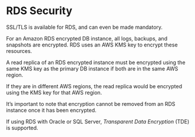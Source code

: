 # RDS Security

SSL/TLS is available for RDS, and can even be made mandatory.

For an Amazon RDS encrypted DB instance, all logs, backups, and snapshots are encrypted. RDS uses an AWS KMS key to encrypt these resources.

A read replica of an RDS encrypted instance must be encrypted using the same KMS key as the primary DB instance if both are in the same AWS region.

If they are in different AWS regions, the read replica would be encrypted using the KMS key for that AWS region.

It’s important to note that encryption cannot be removed from an RDS instance once it has been encrypted.

If using RDS with Oracle or SQL Server, _Transparent Data Encryption_ (TDE) is supported.
